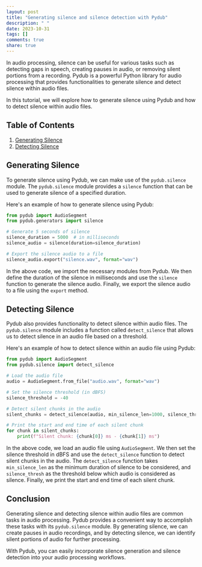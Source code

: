 ```yaml
---
layout: post
title: "Generating silence and silence detection with Pydub"
description: " "
date: 2023-10-31
tags: []
comments: true
share: true
---
```


In audio processing, silence can be useful for various tasks such as detecting gaps in speech, creating pauses in audio, or removing silent portions from a recording. Pydub is a powerful Python library for audio processing that provides functionalities to generate silence and detect silence within audio files.

In this tutorial, we will explore how to generate silence using Pydub and how to detect silence within audio files.

## Table of Contents
1. [Generating Silence](#generating-silence)
2. [Detecting Silence](#detecting-silence)

## Generating Silence

To generate silence using Pydub, we can make use of the `pydub.silence` module. The `pydub.silence` module provides a `silence` function that can be used to generate silence of a specified duration.

Here's an example of how to generate silence using Pydub:

```python
from pydub import AudioSegment
from pydub.generators import silence

# Generate 5 seconds of silence
silence_duration = 5000  # in milliseconds
silence_audio = silence(duration=silence_duration)

# Export the silence audio to a file
silence_audio.export("silence.wav", format="wav")
```

In the above code, we import the necessary modules from Pydub. We then define the duration of the silence in milliseconds and use the `silence` function to generate the silence audio. Finally, we export the silence audio to a file using the `export` method.

## Detecting Silence

Pydub also provides functionality to detect silence within audio files. The `pydub.silence` module includes a function called `detect_silence` that allows us to detect silence in an audio file based on a threshold.

Here's an example of how to detect silence within an audio file using Pydub:

```python
from pydub import AudioSegment
from pydub.silence import detect_silence

# Load the audio file
audio = AudioSegment.from_file("audio.wav", format="wav")

# Set the silence threshold (in dBFS)
silence_threshold = -40

# Detect silent chunks in the audio
silent_chunks = detect_silence(audio, min_silence_len=1000, silence_thresh=silence_threshold)

# Print the start and end time of each silent chunk
for chunk in silent_chunks:
    print(f"Silent chunk: {chunk[0]} ms - {chunk[1]} ms")
```

In the above code, we load an audio file using `AudioSegment`. We then set the silence threshold in dBFS and use the `detect_silence` function to detect silent chunks in the audio. The `detect_silence` function takes `min_silence_len` as the minimum duration of silence to be considered, and `silence_thresh` as the threshold below which audio is considered as silence. Finally, we print the start and end time of each silent chunk.

## Conclusion

Generating silence and detecting silence within audio files are common tasks in audio processing. Pydub provides a convenient way to accomplish these tasks with its `pydub.silence` module. By generating silence, we can create pauses in audio recordings, and by detecting silence, we can identify silent portions of audio for further processing.

With Pydub, you can easily incorporate silence generation and silence detection into your audio processing workflows.